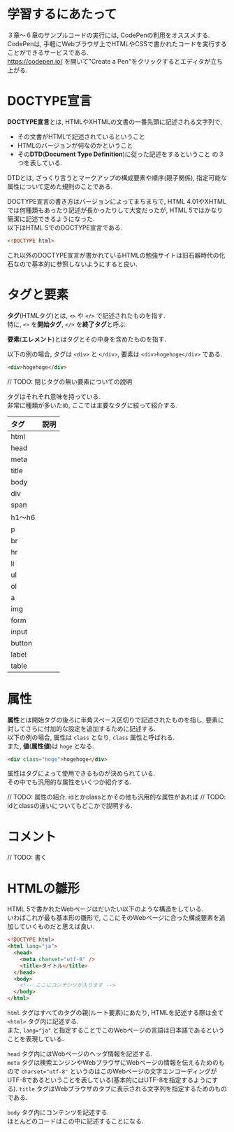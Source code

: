 # 学習するにあたって
３章〜６章のサンプルコードの実行には, CodePenの利用をオススメする.  
CodePenは, 手軽にWebブラウザ上でHTMLやCSSで書かれたコードを実行することができるサービスである.  
https://codepen.io/ を開いて"Create a Pen"をクリックするとエディタが立ち上がる.

# DOCTYPE宣言
**DOCTYPE宣言**とは, HTMLやXHTMLの文書の一番先頭に記述される文字列で,
- その文書がHTMLで記述されているということ
- HTMLのバージョンが何なのかということ
- その**DTD**(**Document Type Definition**)に従った記述をするということ
の３つを表している.

DTDとは, ざっくり言うとマークアップの構成要素や順序(親子関係), 指定可能な属性について定めた規則のことである.

DOCTYPE宣言の書き方はバージョンによってまちまちで, HTML 4.01やXHTMLでは何種類もあったり記述が長かったりして大変だったが, HTML 5ではかなり簡潔に記述できるようになった.  
以下はHTML 5でのDOCTYPE宣言である.

```html
<!DOCTYPE html>
```

これ以外のDOCTYPE宣言が書かれているHTMLの勉強サイトは旧石器時代の化石なので基本的に参照しないようにすると良い.

# タグと要素
**タグ**(HTMLタグ)とは, `<>` や `</>` で記述されたものを指す.  
特に, `<>` を**開始タグ**, `</>` を**終了タグ**と呼ぶ.  

**要素**(**エレメント**)とはタグとその中身を含めたものを指す.  

以下の例の場合, タグは `<div>` と `</div>`, 要素は `<div>hogehoge</div>` である.

```html
<div>hogehoge</div>
```

// TODO: 閉じタグの無い要素についての説明

タグはそれぞれ意味を持っている.  
非常に種類が多いため, ここでは主要なタグに絞って紹介する.

|タグ|説明|
|:--|:--|
|html||
|head||
|meta||
|title||
|body||
|div||
|span||
|h1〜h6||
|p||
|br||
|hr||
|li||
|ul||
|ol||
|a||
|img||
|form||
|input||
|button||
|label||
|table||

# 属性
**属性**とは開始タグの後ろに半角スペース区切りで記述されたものを指し, 要素に対してさらに付加的な設定を追加するために記述する.  
以下の例の場合, 属性は `class` となり, `class` 属性と呼ばれる.  
また, **値**(**属性値**)は `hoge` となる.

```html
<div class="hoge">hogehoge</div>
```

属性はタグによって使用できるものが決められている.  
その中でも汎用的な属性をいくつか紹介する.  

// TODO: 属性の紹介. idとかclassとかその他も汎用的な属性があれば
// TODO: idとclassの違いについてもどこかで説明する.

# コメント

// TODO: 書く

# HTMLの雛形
HTML 5で書かれたWebページはだいたい以下のような構造をしている.  
いわばこれが最も基本形の雛形で, ここにそのWebページに合った構成要素を追加していくものだと思えば良い.

```html
<!DOCTYPE html>
<html lang="ja">
  <head>
    <meta charset="utf-8" />
    <title>タイトル</title>
  </head>
  <body>
    <!-- ここにコンテンツが入ります -->
  </body>
</html>
```

`html` タグはすべてのタグの親(ルート要素)にあたり, HTMLを記述する際は全て `<html>` タグ内に記述する.  
また, `lang="ja"` と指定することでこのWebページの言語は日本語であるということを表現している.

`head` タグ内にはWebページのヘッダ情報を記述する.  
`meta` タグは検索エンジンやWebブラウザにWebページの情報を伝えるためのもので `charset="utf-8"` というのはこのWebページの文字エンコーディングがUTF-8であるということを表している(基本的にはUTF-8を指定するようにする).
`title` タグはWebブラウザのタブに表示される文字列を指定するためのものである.

`body` タグ内にコンテンツを記述する.  
ほとんどのコードはこの中に記述することになる.
